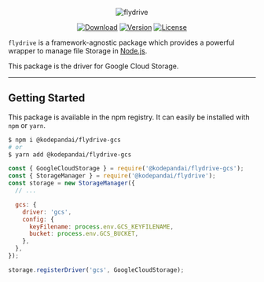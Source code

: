<p align="center">
  <img src="https://user-images.githubusercontent.com/2793951/54391096-418f4500-46a4-11e9-8d0c-b00ff7ba4198.png" alt="flydrive">
</p>

<p align="center">
  <a href="https://www.npmjs.com/package/@kodepandai/flydrive-gcs"><img src="https://img.shields.io/npm/dm/@kodepandai/flydrive-gcs.svg?style=flat-square" alt="Download"></a>
  <a href="https://www.npmjs.com/package/@kodepandai/flydrive-gcs"><img src="https://img.shields.io/npm/v/@kodepandai/flydrive-gcs.svg?style=flat-square" alt="Version"></a>
  <a href="https://opensource.org/licenses/MIT"><img src="https://img.shields.io/npm/l/@kodepandai/flydrive-gcs.svg?style=flat-square" alt="License"></a>
</p>

`flydrive` is a framework-agnostic package which provides a powerful wrapper to manage file Storage in [Node.js](https://nodejs.org).

This package is the driver for Google Cloud Storage.

---

## Getting Started

This package is available in the npm registry.
It can easily be installed with `npm` or `yarn`.

```bash
$ npm i @kodepandai/flydrive-gcs
# or
$ yarn add @kodepandai/flydrive-gcs
```

```javascript
const { GoogleCloudStorage } = require('@kodepandai/flydrive-gcs');
const { StorageManager } = require('@kodepandai/flydrive');
const storage = new StorageManager({
  // ...

  gcs: {
    driver: 'gcs',
    config: {
      keyFilename: process.env.GCS_KEYFILENAME,
      bucket: process.env.GCS_BUCKET,
    },
  },
});

storage.registerDriver('gcs', GoogleCloudStorage);
```
